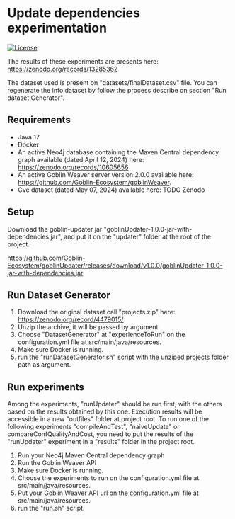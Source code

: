 # Update dependencies experimentation
[![License](https://img.shields.io/badge/license-Apache%202.0-blue.svg)](LICENSE.txt)

The results of these experiments are presents here: https://zenodo.org/records/13285362

The dataset used is present on "datasets/finalDataset.csv" file.
You can regenerate the info dataset by follow the process describe on section "Run dataset Generator".

## Requirements
- Java 17
- Docker
- An active Neo4j database containing the Maven Central dependency graph available (dated April 12, 2024) here: https://zenodo.org/records/10605656
- An active Goblin Weaver server version 2.0.0 available here: https://github.com/Goblin-Ecosystem/goblinWeaver.
- Cve dataset (dated May 07, 2024) available here: TODO Zenodo

## Setup
Download the goblin-updater jar "goblinUpdater-1.0.0-jar-with-dependencies.jar", and put it on the "updater" folder at the root of the project.

https://github.com/Goblin-Ecosystem/goblinUpdater/releases/download/v1.0.0/goblinUpdater-1.0.0-jar-with-dependencies.jar

## Run Dataset Generator
1. Download the original dataset call "projects.zip" here: https://zenodo.org/record/4479015/
2. Unzip the archive, it will be passed by argument.
3. Choose "DatasetGenerator" at "experienceToRun" on the configuration.yml file at src/main/java/resources.
4. Make sure Docker is running.
5. run the "runDatasetGenerator.sh" script with the unziped projects folder path as argument.

## Run experiments
Among the experiments, "runUpdater" should be run first, with the others based on the results obtained by this one.
Execution results will be accessible in a new "outfiles" folder at project root.
To run one of the following experiments "compileAndTest", "naiveUpdate" or compareConfQualityAndCost, you need to put the results of the "runUpdater" experiment in a "results" folder in the project root.

1. Run your Neo4j Maven Central dependency graph
2. Run the Goblin Weaver API
3. Make sure Docker is running.
4. Choose the experiments to run on the configuration.yml file at src/main/java/resources.
5. Put your Goblin Weaver API url on the configuration.yml file at src/main/java/resources.
6. run the "run.sh" script.
